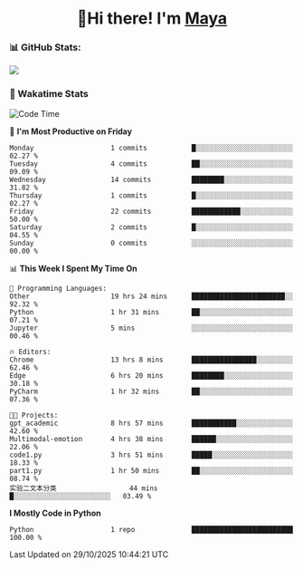  <h1 align="center">👋Hi there! I'm <a href="https://liumyblog.cn">Maya</a></h1>

### 📊 GitHub Stats:
<p href="https://github.com/anuraghazra/github-readme-stats">
<img align="left" src="https://github-readme-stats.vercel.app/api?username=liumy-lay&show_icons=true&title_color=ffffff&icon_color=ffffff&text_color=ffffff&bg_color=D80835&hide_title=true" />
</p>
<br clear="left"/>

### 🚀 Wakatime Stats
<!--START_SECTION:waka-->
![Code Time](http://img.shields.io/badge/Code%20Time-256%20hrs%2045%20mins-blue)

📅 **I'm Most Productive on Friday** 

```text
Monday                   1 commits           █░░░░░░░░░░░░░░░░░░░░░░░░   02.27 % 
Tuesday                  4 commits           ██░░░░░░░░░░░░░░░░░░░░░░░   09.09 % 
Wednesday                14 commits          ████████░░░░░░░░░░░░░░░░░   31.82 % 
Thursday                 1 commits           █░░░░░░░░░░░░░░░░░░░░░░░░   02.27 % 
Friday                   22 commits          ████████████░░░░░░░░░░░░░   50.00 % 
Saturday                 2 commits           █░░░░░░░░░░░░░░░░░░░░░░░░   04.55 % 
Sunday                   0 commits           ░░░░░░░░░░░░░░░░░░░░░░░░░   00.00 % 
```


📊 **This Week I Spent My Time On** 

```text
💬 Programming Languages: 
Other                    19 hrs 24 mins      ███████████████████████░░   92.32 % 
Python                   1 hr 31 mins        ██░░░░░░░░░░░░░░░░░░░░░░░   07.21 % 
Jupyter                  5 mins              ░░░░░░░░░░░░░░░░░░░░░░░░░   00.46 % 

🔥 Editors: 
Chrome                   13 hrs 8 mins       ████████████████░░░░░░░░░   62.46 % 
Edge                     6 hrs 20 mins       ████████░░░░░░░░░░░░░░░░░   30.18 % 
PyCharm                  1 hr 32 mins        ██░░░░░░░░░░░░░░░░░░░░░░░   07.36 % 

🐱‍💻 Projects: 
gpt_academic             8 hrs 57 mins       ███████████░░░░░░░░░░░░░░   42.60 % 
Multimodal-emotion       4 hrs 38 mins       ██████░░░░░░░░░░░░░░░░░░░   22.06 % 
code1.py                 3 hrs 51 mins       █████░░░░░░░░░░░░░░░░░░░░   18.33 % 
part1.py                 1 hr 50 mins        ██░░░░░░░░░░░░░░░░░░░░░░░   08.74 % 
实验二文本分类                  44 mins             █░░░░░░░░░░░░░░░░░░░░░░░░   03.49 % 
```

**I Mostly Code in Python** 

```text
Python                   1 repo              █████████████████████████   100.00 % 
```




 Last Updated on 29/10/2025 10:44:21 UTC
<!--END_SECTION:waka-->
